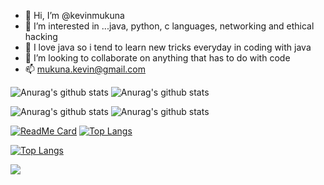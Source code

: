 - 👋 Hi, I’m @kevinmukuna
- 👀 I’m interested in ...java, python, c languages, networking and ethical hacking
- 🌱 I love java so i tend to learn new tricks everyday in coding with java
- 💞️ I’m looking to collaborate on anything that has to do with code
- 📫 mukuna.kevin@gmail.com

<!---
kevinmukuna/kevinmukuna is a ✨ special ✨ repository because its `README.md` (this file) appears on your GitHub profile.
You can click the Preview link to take a look at your changes.
--->
![Anurag's github stats](https://github-readme-stats.vercel.app/api?username=kevinmukuna&show_icons=true&theme=radical)
![Anurag's github stats](https://github-readme-stats.vercel.app/api?username=kevinmukuna&count_private=true)

![Anurag's github stats](https://github-readme-stats.vercel.app/api?username=kevinmukuna&count_private=true)
![Anurag's github stats](https://github-readme-stats.vercel.app/api?username=kevinmukuna&show_icons=true)

[![ReadMe Card](https://github-readme-stats.vercel.app/api/pin/?username=kevinmukuna&repo=project)](https://github.com/kevinmukuna/project)
[![Top Langs](https://github-readme-stats.vercel.app/api/top-langs/?username=anuraghazra&layout=compact)](https://github.com/anuraghazra/github-readme-stats)

[![Top Langs](https://github-readme-stats.vercel.app/api/top-langs/?username=anuraghazra&langs_count=8)](https://github.com/anuraghazra/github-readme-stats)


<a href="https://github.com/kevinmukuna/README">
  <img align="center" src="https://github-readme-stats.vercel.app/api/pin/?username=kevinmukuna&repo=README" />
</a>

